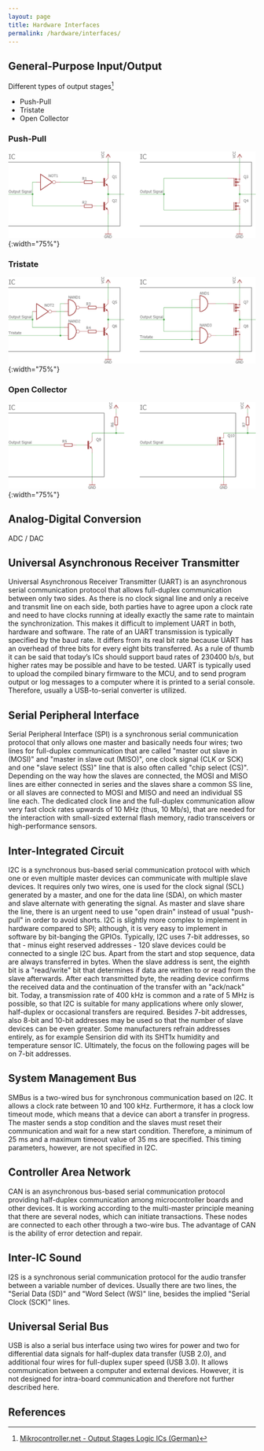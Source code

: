 ```yaml
---
layout: page
title: Hardware Interfaces
permalink: /hardware/interfaces/
---
```


General-Purpose Input/Output
----------------------------



Different types of output stages[^outputstages]

* Push-Pull
* Tristate
* Open Collector


### Push-Pull

![Push-Pull](/media/liot_esp8266_env/hardware/interfaces/push-pull.png){:width="75%"}


### Tristate

![Tristate](/media/liot_esp8266_env/hardware/interfaces/tristate.png){:width="75%"}


### Open Collector

![Open-Collector](/media/liot_esp8266_env/hardware/interfaces/open-collector.png){:width="75%"}


Analog-Digital Conversion
-------------------------

ADC / DAC


Universal Asynchronous Receiver Transmitter
-------------------------------------------

Universal Asynchronous Receiver Transmitter (UART) is an asynchronous serial communication protocol that allows full-duplex communication between only two sides.
As there is no clock signal line and only a receive and transmit line on each side, both parties have to agree upon a clock rate and need to have clocks running at ideally exactly the same rate to maintain the synchronization.
This makes it difficult to implement UART in both, hardware and software.
The rate of an UART transmission is typically specified by the baud rate.
It differs from its real bit rate because UART has an overhead of three bits for every eight bits transferred.
As a rule of thumb it can be said that today’s ICs should support baud rates of 230400 b/s, but higher rates may be possible and have to be tested.
UART is typically used to upload the compiled binary firmware to the MCU, and to send program output or log messages to a computer where it is printed to a serial console.
Therefore, usually a USB-to-serial converter is utilized.


Serial Peripheral Interface
---------------------------

Serial Peripheral Interface (SPI) is a synchronous serial communication protocol that only allows one master and basically needs four wires;
two lines for full-duplex communication that are called "master out slave in (MOSI)" and "master in slave out (MISO)", one clock signal (CLK or SCK) and one "slave select (SS)" line that is also often called "chip select (CS)".
Depending on the way how the slaves are connected, the MOSI and MISO lines are either connected in series and the slaves share a common SS line, or all slaves are connected to MOSI and MISO and need an individual SS line each.
The dedicated clock line and the full-duplex communication allow very fast clock rates upwards of 10 MHz (thus, 10 Mb/s), that are needed for the interaction with small-sized external flash memory, radio transceivers or high-performance sensors.


Inter-Integrated Circuit
------------------------

I2C is a synchronous bus-based serial communication protocol with which one or even multiple master devices can communicate with multiple slave devices.
It requires only two wires, one is used for the clock signal (SCL) generated by a master, and one for the data line (SDA), on which master and slave alternate with generating the signal.
As master and slave share the line, there is an urgent need to use "open drain" instead of usual "push-pull" in order to avoid shorts.
I2C is slightly more complex to implement in hardware compared to SPI; although, it is very easy to implement in software by bit-banging the GPIOs.
Typically, I2C uses 7-bit addresses, so that - minus eight reserved addresses - 120 slave devices could be connected to a single I2C bus.
Apart from the start and stop sequence, data are always transferred in bytes.
When the slave address is sent, the eighth bit is a "read/write" bit that determines if data are written to or read from the slave afterwards.
After each transmitted byte, the reading device confirms the received data and the continuation of the transfer with an "ack/nack" bit.
Today, a transmission rate of 400 kHz is common and a rate of 5 MHz is possible, so that I2C is suitable for many applications where only slower, half-duplex or occasional transfers are required.
Besides 7-bit addresses, also 8-bit and 10-bit addresses may be used so that the number of slave devices can be even greater.
Some manufacturers refrain addresses entirely, as for example Sensirion did with its SHT1x humidity and temperature sensor IC.
Ultimately, the focus on the following pages will be on 7-bit addresses.


System Management Bus
---------------------

SMBus is a two-wired bus for synchronous communication based on I2C.
It allows a clock rate between 10 and 100 kHz. Furthermore, it has a clock low timeout mode, which means that a device can abort a transfer in progress.
The master sends a stop condition and the slaves must reset their communication and wait for a new start condition.
Therefore, a minimum of 25 ms and a maximum timeout value of 35 ms are specified.
This timing parameters, however, are not specified in I2C.


Controller Area Network
-----------------------

CAN is an asynchronous bus-based serial communication protocol providing half-duplex communication among microcontroller boards and other devices.
It is working according to the multi-master principle meaning that there are several nodes, which can initiate transactions. These nodes are connected to each other through a two-wire bus.
The advantage of CAN is the ability of error detection and repair.


Inter-IC Sound
--------------

I2S is a synchronous serial communication protocol for the audio transfer between a variable number of devices.
Usually there are two lines, the "Serial Data (SD)" and "Word Select (WS)" line, besides the implied "Serial Clock (SCK)" lines.


Universal Serial Bus
--------------------

USB is also a serial bus interface using two wires for power and two for differential data signals for half-duplex data transfer (USB 2.0), and additional four wires for full-duplex super speed (USB 3.0).
It allows communication between a computer and external devices.
However, it is not designed for intra-board communication and therefore not further described here.


References
----------

[^outputstages]: [Mikrocontroller.net - Output Stages Logic ICs (German)](https://www.mikrocontroller.net/articles/Ausgangsstufen_Logik-ICs)